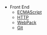 <!--
 * @Author:JDR
 * @Date: 2020-08-03 11:12:29
 * @LastEditTime: 2020-10-26 16:41:41
 * @LastEditors: Please set LastEditors
 * @Description: 导航栏
 * @FilePath: \JDR_Blog\docs\_navbar.md
--> 

* Front End
  * [ECMAScript](Front_End/ECMAScript/)
  * [HTTP](Front_End/HTTP/)
  * [WebPack](Front_End/Webpack/)
  * [Git](Front_End/Git/)

<!-- 
  * [Typescript](Front_End/Typescript/)
  * [HTTP](Front_End/HTTP/)
  * [Vue](Front_End/Vue/)
  * [React](Front_End/React/)
  * [Node](Front_End/Node/)
  * [Git](Front_End/Git/)
  * [小程序](Front_End/Applets/)
  * [可视化](Front_End/Visualization/)
  * [项目](Front_End/Project/) 
  -->

<!-- 
* 读书笔记
  * [技术](Reading_note/)
  * [传记](Reading_note/)
  * [小说](Reading_note/)
  * [其他](Reading_note/)
  -->
<!-- * 程序人生
  * [关于我](Procedural_life/About_Me.md) -->
